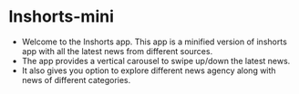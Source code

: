 # Inshorts-mini

- Welcome to the Inshorts app. This app is a minified version of inshorts app with all the latest news from different sources.
- The app provides a vertical carousel to swipe up/down the latest news.
- It also gives you option to explore different news agency along with news of different categories.
